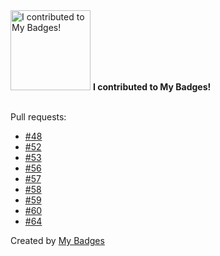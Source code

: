 <img src="https://my-badges.github.io/my-badges/my-badges-contributor.png" alt="I contributed to My Badges!" title="I contributed to My Badges!" width="128">
<strong>I contributed to My Badges!</strong>
<br><br>

Pull requests:

- <a href="https://github.com/my-badges/my-badges/pull/48">#48</a>
- <a href="https://github.com/my-badges/my-badges/pull/52">#52</a>
- <a href="https://github.com/my-badges/my-badges/pull/53">#53</a>
- <a href="https://github.com/my-badges/my-badges/pull/56">#56</a>
- <a href="https://github.com/my-badges/my-badges/pull/57">#57</a>
- <a href="https://github.com/my-badges/my-badges/pull/58">#58</a>
- <a href="https://github.com/my-badges/my-badges/pull/59">#59</a>
- <a href="https://github.com/my-badges/my-badges/pull/60">#60</a>
- <a href="https://github.com/my-badges/my-badges/pull/64">#64</a>


Created by <a href="https://github.com/my-badges/my-badges">My Badges</a>